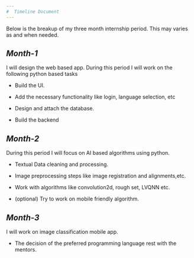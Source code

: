 ```yaml
---
#  Timeline Document
---
```


Below is the breakup of my three month internship period. This may
varies as and when needed.

*Month-1*
---------

I will design the web based app. During this period I will work on the
following python based tasks

-   Build the UI.

-   Add the necessary functionality like login, language selection, etc

-   Design and attach the database.

-   Build the backend

*Month-2*
---------

During this period I will focus on AI based algorithms using python.

-   Textual Data cleaning and processing.

-   Image preprocessing steps like image registration
    and alignments,etc.

-   Work with algorithms like convolution2d, rough set, LVQNN etc.

-   (optional) Try to work on mobile friendly algorithm.

*Month-3*
---------

I will work on image classification mobile app.

-   The decision of the preferred programming language rest with
    the mentors.
